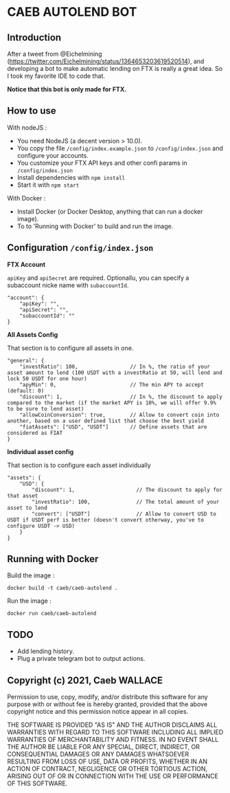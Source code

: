 CAEB AUTOLEND BOT
=================

Introduction
------------

After a tweet from @Eichelmining (https://twitter.com/Eichelmining/status/1364653203619520514), and developing a bot to make automatic lending on FTX is really a great idea.
So I took my favorite IDE to code that.

**Notice that this bot is only made for FTX.**

How to use
----------

With nodeJS :

 - You need NodeJS (a decent version > 10.0).
 - You copy the file `/config/index.example.json` to `/config/index.json` and configure your accounts.
 - You customize your FTX API keys and other confi params in `/config/index.json`
 - Install dependencies with `npm install`
 - Start it with `npm start`

 With Docker :

 - Install Docker (or Docker Desktop, anything that can run a docker image).
 - To to 'Running with Docker' to build and run the image.


Configuration `/config/index.json`
-------------

**FTX Account**

`apiKey` and `apiSecret` are required.
Optionallu, you can specify a subaccount nicke name with `subaccountId`.

```
"account": {
    "apiKey": "",
    "apiSecret": "",
    "subaccountId": ""
}
```

**All Assets Config**

That section is to configure all assets in one.

```
"general": {
    "investRatio": 100,                 // In %, the ratio of your asset amount to lend (100 USDT with a investRatio at 50, will lend and lock 50 USDT for one hour)
    "apyMin": 0,                        // The min APY to accept (default: 0)
    "discount": 1,                      // In %, the discount to apply compared to the market (if the market APY is 10%, we will offer 9.9% to be sure to lend asset)
    "allowCoinConversion": true,        // Allow to convert coin into another, based on a user defined list that choose the best yield
    "fiatAssets": ["USD", "USDT"]       // Define assets that are considered as FIAT
}
```

**Individual asset config**

That section is to configure each asset individually

```
"assets": {
    "USD": {
        "discount": 1,                    // The discount to apply for that asset
        "investRatio": 100,               // The total amount of your asset to lend
        "convert": ["USDT"]               // Allow to convert USD to USDT if USDT perf is better (doesn't convert otherway, you've to configure USDT -> USD)
    }
}
```

Running with Docker
-------------------

Build the image :

```
docker build -t caeb/caeb-autolend .
```

Run the image :

```
docker run caeb/caeb-autolend
```

TODO
----

- Add lending history.
- Plug a private telegram bot to output actions.

Copyright (c) 2021, Caeb WALLACE
--------------------------------

Permission to use, copy, modify, and/or distribute this software for any purpose with or without fee is hereby granted, provided that the above copyright notice and this permission notice appear in all copies.

THE SOFTWARE IS PROVIDED "AS IS" AND THE AUTHOR DISCLAIMS ALL WARRANTIES WITH REGARD TO THIS SOFTWARE INCLUDING ALL IMPLIED WARRANTIES OF MERCHANTABILITY AND FITNESS. IN NO EVENT SHALL THE AUTHOR BE LIABLE FOR ANY SPECIAL, DIRECT, INDIRECT, OR CONSEQUENTIAL DAMAGES OR ANY DAMAGES WHATSOEVER RESULTING FROM LOSS OF USE, DATA OR PROFITS, WHETHER IN AN ACTION OF CONTRACT, NEGLIGENCE OR OTHER TORTIOUS ACTION, ARISING OUT OF OR IN CONNECTION WITH THE USE OR PERFORMANCE OF THIS SOFTWARE.
